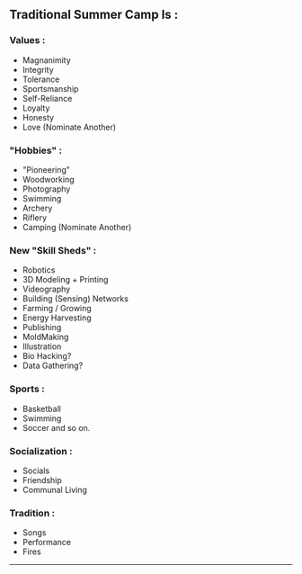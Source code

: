 
## Traditional Summer Camp Is : 

### Values : 
* Magnanimity
* Integrity
* Tolerance
* Sportsmanship
* Self-Reliance
* Loyalty
* Honesty 
* Love
(Nominate Another)

### "Hobbies" :
* "Pioneering"
* Woodworking
* Photography
* Swimming
* Archery
* Riflery
* Camping
(Nominate Another)

### New "Skill Sheds" :
* Robotics
* 3D Modeling + Printing
* Videography
* Building (Sensing) Networks
* Farming / Growing
* Energy Harvesting
* Publishing
* MoldMaking
* Illustration
* Bio Hacking? 
* Data Gathering?

### Sports :
* Basketball
* Swimming
* Soccer
and so on. 

### Socialization : 
* Socials
* Friendship
* Communal Living

### Tradition :
* Songs
* Performance
* Fires

------------------------------------------